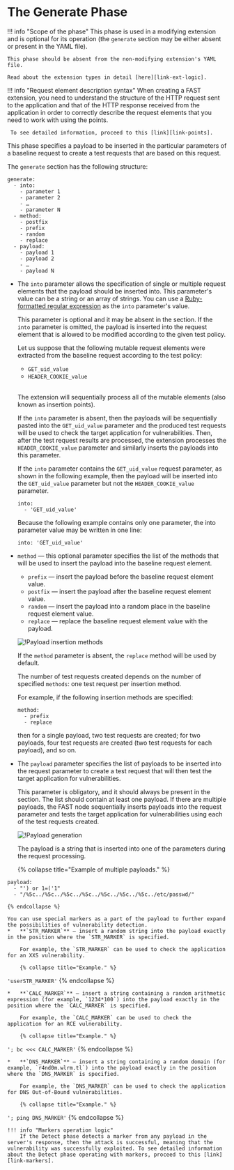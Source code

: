 [link-points]:          points/intro.md
[link-ruby-regexp]:     http://ruby-doc.org/core-2.6.1/doc/regexp_rdoc.html
[link-logic]:           logic.md
[link-markers]:         detect/markers.md
[link-ext-logic]:       logic.md

[img-generate-methods]:     ../../images/fast/dsl/en/phases/generate-methods.png
[img-generate-payload]:     ../../images/fast/dsl/en/phases/generate-payload.png

#  The Generate Phase

!!! info "Scope of the phase"
    This phase is used in a modifying extension and is optional for its operation (the `generate` section may be either absent or present in the YAML file).

    This phase should be absent from the non-modifying extension's YAML file.
    
    Read about the extension types in detail [here][link-ext-logic].

 !!! info "Request element description syntax"
     When creating a FAST extension, you need to understand the structure of the HTTP request sent to the application and that of the HTTP response received from the application in order to correctly describe the request elements that you need to work with using the points. 
     
     To see detailed information, proceed to this [link][link-points].
 
 This phase specifies a payload to be inserted in the particular parameters of a baseline request to create a test requests that are based on this request.

The `generate` section has the following structure:

```
generate:
  - into:
    - parameter 1
    - parameter 2
    - …
    - parameter N
  - method:
    - postfix
    - prefix
    - random
    - replace
  - payload:
    - payload 1
    - payload 2
    - …
    - payload N
```

*   The `into` parameter allows the specification of single or multiple request elements that the payload should be inserted into. This parameter's value can be a string or an array of strings. You can use a [Ruby-formatted regular expression][link-ruby-regexp] as the `into` parameter's value.
    
    This parameter is optional and it may be absent in the section. If the `into` parameter is omitted, the payload is inserted into the request element that is allowed to be modified according to the given test policy.
    
    Let us suppose that the following mutable request elements were extracted from the baseline request according to the test policy:
    *   `GET_uid_value`
    *   `HEADER_COOKIE_value`
<br><br>
    
    The extension will sequentially process all of the mutable elements (also known as insertion points). 
    
    If the `into` parameter is absent, then the payloads will be sequentially pasted into the `GET_uid_value` parameter and the produced test requests will be used to check the target application for vulnerabilities. Then, after the test request results are processed, the extension processes the `HEADER_COOKIE_value` parameter and similarly inserts the payloads into this parameter.
    
    If the `into` parameter contains the `GET_uid_value` request parameter, as shown in the following example, then the payload will be inserted into the `GET_uid_value` parameter but not the `HEADER_COOKIE_value` parameter.
    
    ```
    into: 
      - 'GET_uid_value'
    ```
    Because the following example contains only one parameter, the into parameter value may be written in one line:
    
    `into: 'GET_uid_value'`

*   `method` — this optional parameter specifies the list of the methods that will be used to insert the payload into the baseline request element. 
    *   `prefix` — insert the payload before the baseline request element value.
    *   `postfix` — insert the payload after the baseline request element value.
    *   `random` — insert the payload into a random place in the baseline request element value.
    *   `replace` — replace the baseline request element value with the payload.
    
    ![!Payload insertion methods][img-generate-methods]
    
    If the `method` parameter is absent, the `replace` method will be used by default.
    
    The number of test requests created depends on the number of specified `methods`: one test request per insertion method.
    
    For example, if the following insertion methods are specified:
    
    ```
    method:
      - prefix
      - replace
    ```
    
    then for a single payload, two test requests are created; for two payloads, four test requests are created (two test requests for each payload), and so on.

*   The `payload` parameter specifies the list of payloads to be inserted into the request parameter to create a test request that will then test the target application for vulnerabilities.
    
    This parameter is obligatory, and it should always be present in the section. The list should contain at least one payload. If there are multiple payloads, the FAST node sequentially inserts payloads into the request parameter and tests the target application for vulnerabilities using each of the test requests created.
    
    ![!Payload generation][img-generate-payload]
    
    The payload is a string that is inserted into one of the parameters during the request processing.
    
    {% collapse title="Example of multiple payloads." %}
```
payload:
  - "') or 1=('1"
  - "/%5c../%5c../%5c../%5c../%5c../%5c../%5c../etc/passwd/"
```
    {% endcollapse %}
    
    You can use special markers as a part of the payload to further expand the possibilities of vulnerability detection.
    *   **`STR_MARKER`** — insert a random string into the payload exactly in the position where the `STR_MARKER` is specified. 
        
        For example, the `STR_MARKER` can be used to check the application for an XXS vulnerability.
        
        {% collapse title="Example." %}
`'userSTR_MARKER'`
        {% endcollapse %}
    
    *   **`CALC_MARKER`** — insert a string containing a random arithmetic expression (for example, `1234*100`) into the payload exactly in the position where the `CALC_MARKER` is specified.
        
        For example, the `CALC_MARKER` can be used to check the application for an RCE vulnerability.
        
        {% collapse title="Example." %}
`'; bc <<< CALC_MARKER'`
        {% endcollapse %}
    
    *   **`DNS_MARKER`** — insert a string containing a random domain (for example, `r4nd0m.wlrm.tl`) into the payload exactly in the position where the `DNS_MARKER` is specified.
        
        For example, the `DNS_MARKER` can be used to check the application for DNS Out-of-Bound vulnerabilities.

        {% collapse title="Example." %}
`'; ping DNS_MARKER'`
    {% endcollapse %}
    
    !!! info "Markers operation logic"
        If the Detect phase detects a marker from any payload in the server's response, then the attack is successful, meaning that the vulnerability was successfully exploited. To see detailed information about the Detect phase operating with markers, proceed to this [link][link-markers].